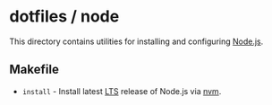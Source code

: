 # dotfiles / node

This directory contains utilities for installing and configuring [Node.js](https://nodejs.org/).

## Makefile

- `install` - Install latest [LTS](https://nodejs.org/en/about/releases/) release of Node.js via [nvm](https://github.com/nvm-sh/nvm).
